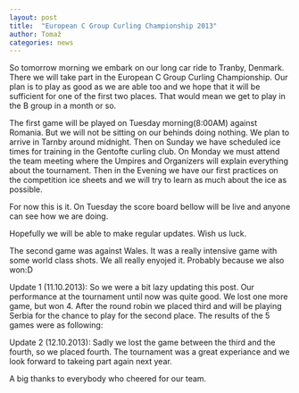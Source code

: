 ```yaml
---
layout: post
title:  "European C Group Curling Championship 2013"
author: Tomaž
categories: news
---
```

So tomorrow morning we embark on our long car ride to Tranby, Denmark. There we will take part in the European C Group Curling Championship. Our plan is to play as good as we are able too and we hope that it will be sufficient for one of the first two places. That would mean we get to play in the B group in a month or so.

The first game will be played on Tuesday morning(8:00AM) against Romania. But we will not be sitting on our behinds doing nothing. We plan to arrive in Tarnby around midnight. Then on Sunday we have scheduled ice times for training in the Gentofte curling club.
On Monday we must attend the team meeting where the Umpires and Organizers will explain everything about the tournament. Then in the Evening we have our first practices on the competition ice sheets and we will try to learn as much about the ice as possible.

For now this is it. On Tuesday the score board bellow will be live and anyone can see how we are doing. 

Hopefully we will be able to make regular updates. Wish us luck.

<script src="http://tomymmx.github.io/curlingScores/assets/js/pingviniLive.js"></script>
<div id="liveScore_POnorARL"></div>

The second game was against Wales. It was a really intensive game with some world class shots. We all really enyojed it. Probably because we also won:D
<div id="liveScore_n30GZVyK"></div>

Update 1 (11.10.2013):
So we were a bit lazy updating this post. Our performance at the tournament until now was quite good. We lost one more game, but won 4. After the round robin we placed third and will be playing Serbia for the chance to play for the second place.
The results of the 5 games were as following:

<div id="liveScore_fmqZWaaf"></div>

<div id="liveScore_iimaWQKw"></div>

<div id="liveScore_zT9RCNWQ"></div>

<div id="liveScore_vC2ZmkpL"></div>

<div id="liveScore_TCsqGTpp"></div>


Update 2 (12.10.2013):
Sadly we lost the game between the third and the fourth, so we placed fourth. The tournament was a great experiance and we look forward to takeing part again next year.

<div id="liveScore_NkpmLg7D"></div>

A big thanks to everybody who cheered for our team.
